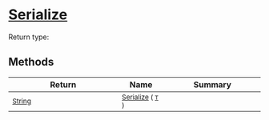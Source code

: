 # [Serialize](./NetCoreSerializationHelper-100664082.md)


Return type:
## Methods

| Return | Name | Summary | 
| --- | --- | --- | 
| <sub>[String](https://docs.microsoft.com/en-us/dotnet/api/System.String)</sub><img width=200/>| <sub>[Serialize](./NetCoreSerializationHelper-100664082.md) ( [`T`](./NetCoreSerializationHelper-100664082.md) )</sub>| <sub></sub><img width=200/>| <br>


